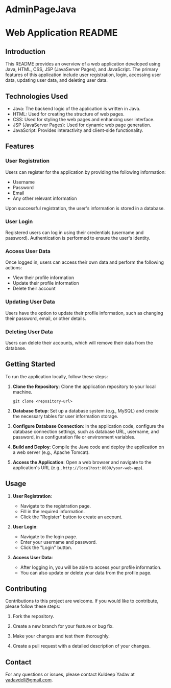 # AdminPageJava
# Web Application README

## Introduction

This README provides an overview of a web application developed using Java, HTML, CSS, JSP (JavaServer Pages), and JavaScript. The primary features of this application include user registration, login, accessing user data, updating user data, and deleting user data.

## Technologies Used

- Java: The backend logic of the application is written in Java.
- HTML: Used for creating the structure of web pages.
- CSS: Used for styling the web pages and enhancing user interface.
- JSP (JavaServer Pages): Used for dynamic web page generation.
- JavaScript: Provides interactivity and client-side functionality.

## Features

### User Registration

Users can register for the application by providing the following information:

- Username
- Password
- Email
- Any other relevant information

Upon successful registration, the user's information is stored in a database.

### User Login

Registered users can log in using their credentials (username and password). Authentication is performed to ensure the user's identity.

### Access User Data

Once logged in, users can access their own data and perform the following actions:

- View their profile information
- Update their profile information
- Delete their account

### Updating User Data

Users have the option to update their profile information, such as changing their password, email, or other details.

### Deleting User Data

Users can delete their accounts, which will remove their data from the database.

## Getting Started

To run the application locally, follow these steps:

1. **Clone the Repository**: Clone the application repository to your local machine.

   ```
   git clone <repository-url>
   ```

2. **Database Setup**: Set up a database system (e.g., MySQL) and create the necessary tables for user information storage.

3. **Configure Database Connection**: In the application code, configure the database connection settings, such as database URL, username, and password, in a configuration file or environment variables.

4. **Build and Deploy**: Compile the Java code and deploy the application on a web server (e.g., Apache Tomcat).

5. **Access the Application**: Open a web browser and navigate to the application's URL (e.g., `http://localhost:8080/your-web-app`).

## Usage

1. **User Registration**:
   - Navigate to the registration page.
   - Fill in the required information.
   - Click the "Register" button to create an account.

2. **User Login**:
   - Navigate to the login page.
   - Enter your username and password.
   - Click the "Login" button.

3. **Access User Data**:
   - After logging in, you will be able to access your profile information.
   - You can also update or delete your data from the profile page.

## Contributing

Contributions to this project are welcome. If you would like to contribute, please follow these steps:

1. Fork the repository.

2. Create a new branch for your feature or bug fix.

3. Make your changes and test them thoroughly.

4. Create a pull request with a detailed description of your changes.


## Contact

For any questions or issues, please contact Kuldeep Yadav at yadavdell@gmail.com.

